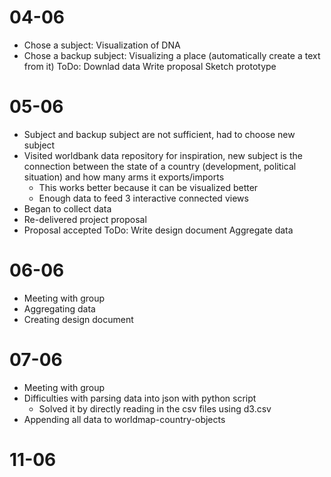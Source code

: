 # 04-06
- Chose a subject: Visualization of DNA
- Chose a backup subject: Visualizing a place (automatically create a text from it)
ToDo:
Downlad data
Write proposal
Sketch prototype

# 05-06
- Subject and backup subject are not sufficient, had to choose new subject
- Visited worldbank data repository for inspiration, new subject is the connection between the state of a country (development, political situation) and how many arms it exports/imports
  - This works better because it can be visualized better
  - Enough data to feed 3 interactive connected views
- Began to collect data
- Re-delivered project proposal
- Proposal accepted
ToDo:
Write design document
Aggregate data

# 06-06
- Meeting with group
- Aggregating data
- Creating design document

# 07-06
- Meeting with group
- Difficulties with parsing data into json with python script
  - Solved it by directly reading in the csv files using d3.csv
- Appending all data to worldmap-country-objects

# 11-06

